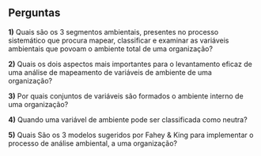 ## **Perguntas**


**1)** Quais são os 3 segmentos ambientais, presentes no processo sistemático que procura mapear, classificar e examinar as variáveis ambientais que povoam o ambiente total de uma organização?
<!-- R: Macroambiente, ambiente operacional e ambiente interno. -->


**2)** Quais os dois aspectos mais importantes para o levantamento eficaz de uma análise de mapeamento de variáveis de ambiente de uma organização?
<!-- R:  mbito de atuação e características da organização. -->


**3)** Por quais conjuntos de variáveis são formados o ambiente interno de uma organização?
<!-- R: Públicos relevantes internos e oferta expandida da organização -->


**4)** Quando uma variável de ambiente pode ser classificada como neutra?
<!-- R: Quando, dentro dos limites de atuação que as variáveis podem alcançar a empresa, ela não está nem na região positiva nem negativa, mas tem potencial para se tornar tanto uma quanto a outra. -->


**5)** Quais São os 3 modelos sugeridos por Fahey & King para implementar o processo de análise ambiental, a uma organização?
<!-- R: Irregular, regular e contínuo. -->
